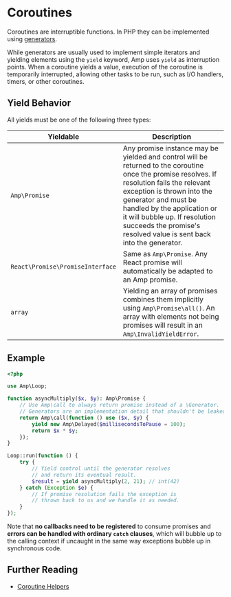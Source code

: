 # Coroutines

Coroutines are interruptible functions. In PHP they can be implemented using [generators](http://php.net/manual/en/language.generators.overview.php).

While generators are usually used to implement simple iterators and yielding elements using the `yield` keyword, Amp uses `yield` as interruption points. When a coroutine yields a value, execution of the coroutine is temporarily interrupted, allowing other tasks to be run, such as I/O handlers, timers, or other coroutines.

## Yield Behavior

All yields must be one of the following three types:

| Yieldable     | Description                                                                                                                                                                                                                      |
| --------------| ---------------------------------------------------------------------------------------------------------------------------------------------------------------------------------------------------------------------------------|
| `Amp\Promise` | Any promise instance may be yielded and control will be returned to the coroutine once the promise resolves. If resolution fails the relevant exception is thrown into the generator and must be handled by the application or it will bubble up. If resolution succeeds the promise's resolved value is sent back into the generator. |
| `React\Promise\PromiseInterface` | Same as `Amp\Promise`. Any React promise will automatically be adapted to an Amp promise. |
| `array` | Yielding an array of promises combines them implicitly using `Amp\Promise\all()`. An array with elements not being promises will result in an `Amp\InvalidYieldError`. |

## Example

```php
<?php

use Amp\Loop;

function asyncMultiply($x, $y): Amp\Promise {
    // Use Amp\call to always return promise instead of a \Generator.
    // Generators are an implementation detail that shouldn't be leaked to API consumers.
    return Amp\call(function () use ($x, $y) {
        yield new Amp\Delayed($millisecondsToPause = 100);
        return $x * $y;        
    });
}

Loop::run(function () {
    try {
        // Yield control until the generator resolves
        // and return its eventual result.
        $result = yield asyncMultiply(2, 21); // int(42)
    } catch (Exception $e) {
        // If promise resolution fails the exception is
        // thrown back to us and we handle it as needed.
    }
});
```

Note that **no callbacks need to be registered** to consume promises and **errors can be handled with ordinary `catch` clauses**, which will bubble up to the calling context if uncaught in the same way exceptions bubble up in synchronous code.

## Further Reading

 * [Coroutine Helpers](./helpers.md)

